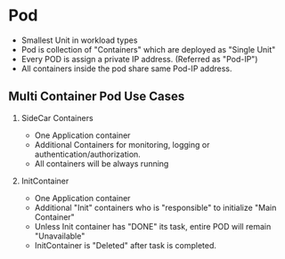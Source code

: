 # Pod

- Smallest Unit in workload types
- Pod is collection of "Containers" which are deployed as "Single Unit"
- Every POD is assign a private IP address. (Referred as "Pod-IP")
- All containers inside the pod share same Pod-IP address.

## Multi Container Pod Use Cases
1. 	SideCar Containers

	- One Application container
	- Additional Containers for monitoring, logging or authentication/authorization.
	- All containers will be always running

1.	InitContainer
	- One Application container
	- Additional "Init" containers who is "responsible" to initialize "Main Container"
	- Unless Init container has "DONE" its task, entire POD will remain "Unavailable"
	- InitContainer is "Deleted" after task is completed.

